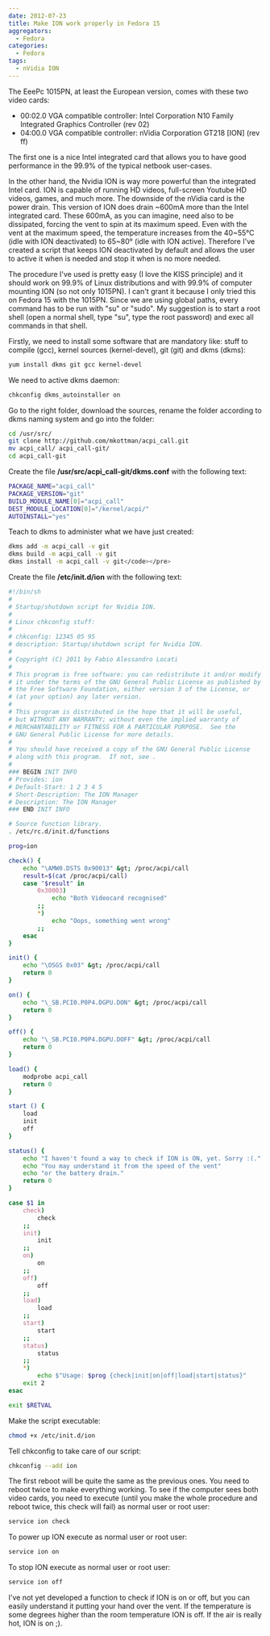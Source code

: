```yaml
---
date: 2012-07-23
title: Make ION work properly in Fedora 15
aggregators:
  - Fedora
categories:
  - Fedora
tags:
  - nVidia ION
---
```

The EeePc 1015PN, at least the European version, comes with these two video cards:

* 00:02.0 VGA compatible controller: Intel Corporation N10 Family Integrated Graphics Controller (rev 02)
* 04:00.0 VGA compatible controller: nVidia Corporation GT218 [ION] (rev ff)

The first one is a nice Intel integrated card that allows you to have good performance in the 99.9% of the typical netbook user-cases.

In the other hand, the Nvidia ION is way more powerful than the integrated Intel card.
ION is capable of running HD videos, full-screen Youtube HD videos, games, and much more.
The downside of the nVidia card is the power drain.
This version of ION does drain ~600mA more than the Intel integrated card.
These 600mA, as you can imagine, need also to be dissipated, forcing the vent to spin at its maximum speed.
Even with the vent at the maximum speed, the temperature increases from the 40~55°C (idle with ION deactivated) to 65~80° (idle with ION active).
Therefore I've created a script that keeps ION deactivated by default and allows the user to active it when is needed and stop it when is no more needed.

The procedure I've used is pretty easy (I love the KISS principle) and it should work on 99.9% of Linux distributions and with 99.9% of computer mounting ION (so not only 1015PN).
I can't grant it because I only tried this on Fedora 15 with the 1015PN.
Since we are using global paths, every command has to be run with "su" or "sudo".
My suggestion is to start a root shell (open a normal shell, type "su", type the root password) and exec all commands in that shell.

Firstly, we need to install some software that are mandatory like: stuff to compile (gcc), kernel sources (kernel-devel), git (git) and dkms (dkms):

~~~bash
yum install dkms git gcc kernel-devel
~~~

We need to active dkms daemon:

~~~bash
chkconfig dkms_autoinstaller on
~~~

 Go to the right folder, download the sources, rename the folder according to dkms naming system and go into the folder:

~~~bash
cd /usr/src/
git clone http://github.com/mkottman/acpi_call.git
mv acpi_call/ acpi_call-git/
cd acpi_call-git
~~~

Create the file **/usr/src/acpi_call-git/dkms.conf** with the following text:

~~~bash
PACKAGE_NAME="acpi_call"
PACKAGE_VERSION="git"
BUILD_MODULE_NAME[0]="acpi_call"
DEST_MODULE_LOCATION[0]="/kernel/acpi/"
AUTOINSTALL="yes"
~~~

Teach to dkms to administer what we have just created:

~~~bash
dkms add -m acpi_call -v git
dkms build -m acpi_call -v git
dkms install -m acpi_call -v git</code></pre>
~~~

Create the file **/etc/init.d/ion** with the following text:

~~~bash
#!/bin/sh
#
# Startup/shutdown script for Nvidia ION.
#
# Linux chkconfig stuff:
#
# chkconfig: 12345 05 95
# description: Startup/shutdown script for Nvidia ION.
#
# Copyright (C) 2011 by Fabio Alessandro Locati
#
# This program is free software: you can redistribute it and/or modify
# it under the terms of the GNU General Public License as published by
# the Free Software Foundation, either version 3 of the License, or
# (at your option) any later version.
#
# This program is distributed in the hope that it will be useful,
# but WITHOUT ANY WARRANTY; without even the implied warranty of
# MERCHANTABILITY or FITNESS FOR A PARTICULAR PURPOSE.  See the
# GNU General Public License for more details.
#
# You should have received a copy of the GNU General Public License
# along with this program.  If not, see .
#
### BEGIN INIT INFO
# Provides: ion
# Default-Start: 1 2 3 4 5
# Short-Description: The ION Manager
# Description: The ION Manager
### END INIT INFO

# Source function library.
. /etc/rc.d/init.d/functions

prog=ion

check() {
    echo "\AMW0.DSTS 0x90013" &gt; /proc/acpi/call
    result=$(cat /proc/acpi/call)
    case "$result" in
        0x30003)
            echo "Both Videocard recognised"
        ;;
        *)
            echo "Oops, something went wrong"
        ;;
    esac
}

init() {
    echo "\OSGS 0x03" &gt; /proc/acpi/call
    return 0
}

on() {
    echo "\_SB.PCI0.P0P4.DGPU.DON" &gt; /proc/acpi/call
    return 0
}

off() {
    echo "\_SB.PCI0.P0P4.DGPU.DOFF" &gt; /proc/acpi/call
    return 0
}

load() {
    modprobe acpi_call
    return 0
}

start () {
    load
    init
    off
}

status() {
    echo "I haven't found a way to check if ION is ON, yet. Sorry :(."
    echo "You may understand it from the speed of the vent"
    echo "or the battery drain."
    return 0
}

case $1 in
    check)
        check
    ;;
    init)
        init
    ;;
    on)
        on
    ;;
    off)
        off
    ;;
    load)
        load
    ;;
    start)
        start
    ;;
    status)
        status
    ;;
    *)
        echo $"Usage: $prog {check|init|on|off|load|start|status}"
    exit 2
esac

exit $RETVAL
~~~

Make the script executable:

~~~bash
chmod +x /etc/init.d/ion
~~~

Tell chkconfig to take care of our script:

~~~bash
chkconfig --add ion
~~~

The first reboot will be quite the same as the previous ones. You need to reboot twice to make everything working.
To see if the computer sees both video cards, you need to execute (until you make the whole procedure and reboot twice, this check will fail) as normal user or root user:

~~~bash
service ion check
~~~

To power up ION execute as normal user or root user:

~~~bash
service ion on
~~~

To stop ION execute as normal user or root user:

~~~bash
service ion off
~~~

I've not yet developed a function to check if ION is on or off, but you can easily understand it putting your hand over the vent. If the temperature is some degrees higher than the room temperature ION is off. If the air is really hot, ION is on ;).
